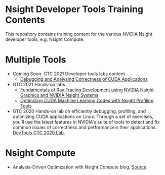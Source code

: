 # Nsight Developer Tools Training Contents
This repository contains training content for the various NVIDIA Nsight developer tools, e.g. Nsight Compute.

# Multiple Tools
* Coming Soon: GTC 2021 Developer tools labs content
  * [Debugging and Analyzing Correctness of CUDA Applications](https://gtc21.event.nvidia.com/media/Debugging%20and%20Analyzing%20Correctness%20of%20CUDA%20Applications%20%5BT2504%5D/1_ee1hrgbn)
* GTC 2021 Hands-on labs
  * [Fundamentals of Ray Tracing Development using NVIDIA Nsight Graphics and NVIDIA Nsight Systems](grfx/2021_gtc/x-gd-01-v1)
  * [Optimizing CUDA Machine Learning Codes with Nsight Profiling Tools](cuda/2021_gtc/x-ac-03-v1)
* GTC 2020 Hands-on lab on efficiently debugging, profiling, and optimizing CUDA applications on Linux. Through a set of exercises, you'll use the latest features in NVIDIA's suite of tools to detect and fix common issues of correctness and performancein their applications. [DevTools GTC 2020 Lab](cuda/2020_gtc).

# Nsight Compute
* Analysis-Driven Optimization with Nsight Compute blog. [Source](cuda/2020_ncu_smem).

